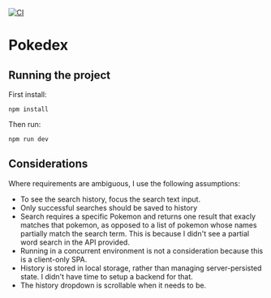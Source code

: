 [![CI](https://github.com/ethersage/pokedex/actions/workflows/ci.yml/badge.svg)](https://github.com/ethersage/pokedex/actions/workflows/ci.yml)

# Pokedex

## Running the project

First install:

```
npm install
```

Then run:

```
npm run dev
```

## Considerations

Where requirements are ambiguous, I use the following assumptions:

- To see the search history, focus the search text input.
- Only successful searches should be saved to history
- Search requires a specific Pokemon and returns one result that exacly matches that pokemon, as opposed to a list of pokemon whose names partially match the search term. This is because I didn't see a partial word search in the API provided.
- Running in a concurrent environment is not a consideration because this is a client-only SPA.
- History is stored in local storage, rather than managing server-persisted state. I didn't have time to setup a backend for that.
- The history dropdown is scrollable when it needs to be.

